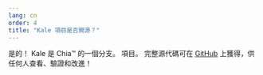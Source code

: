 ```yaml
---
lang: cn
order: 4
title: "Kale 項目是否開源？"
---
```


是的！ Kale 是 Chia&trade; 的一個分支。 項目。 完整源代碼可在 [GitHub](https://github.com/Kale-Network/kale-blockchain) 上獲得，供任何人查看、驗證和改進！
